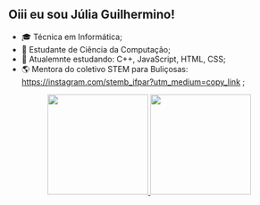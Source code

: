 ## Oiii eu sou Júlia Guilhermino!

  - 🎓 Técnica em Informática;
  - 📖 Estudante de Ciência da Computação;
  - 🌱 Atualemnte estudando: C++, JavaScript, HTML, CSS;
  - 🌎 Mentora do coletivo STEM para Buliçosas:  https://instagram.com/stemb_ifpar?utm_medium=copy_link ;
  
<div align="center">
  <a href="https://github.com/JuhGuilhermino">
  <img height="180em" src="https://github-readme-stats.vercel.app/api?username=JuhGuilhermino&show_icons=true&theme=radical&include_all_commits=true&count_private=true"/>
  <img height="180em" src="https://github-readme-stats.vercel.app/api/top-langs/?username=JuhGuilhermino&layout=compact&langs_count=7&theme=radical"/>
</div>
